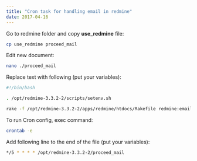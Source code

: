 ```yaml
---
title: "Cron task for handling email in redmine"
date: 2017-04-16
---
```


Go to redmine folder and copy **use\_redmine** file:

```bash
cp use_redmine proceed_mail
```

Edit new document:

```bash
nano ./proceed_mail
```

Replace text with following (put your variables):

```bash
#!/bin/bash

. /opt/redmine-3.3.2-2/scripts/setenv.sh

rake -f /opt/redmine-3.3.2-2/apps/redmine/htdocs/Rakefile redmine:email:receive_imap RAILS_ENV="production" host=mail_server [email protected] password=your_password move_on_success=read move_on_failure=failed
```

To run Cron config, exec command:

```bash
crontab -e
```

Add following line to the end of the file (put your variables):

```bash
*/5 * * * * /opt/redmine-3.3.2-2/proceed_mail
```
